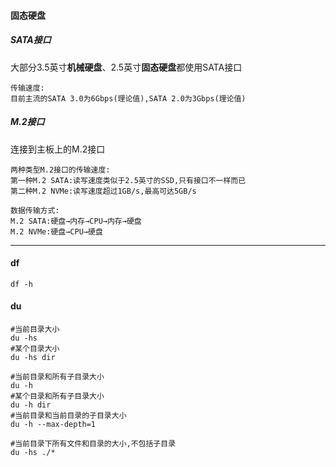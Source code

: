 #### 固态硬盘

##### SATA接口

大部分3.5英寸**机械硬盘**、2.5英寸**固态硬盘**都使用SATA接口

```
传输速度:
目前主流的SATA 3.0为6Gbps(理论值),SATA 2.0为3Gbps(理论值)
```

##### M.2接口

连接到主板上的M.2接口

```
两种类型M.2接口的传输速度:
第一种M.2 SATA:读写速度类似于2.5英寸的SSD,只有接口不一样而已
第二种M.2 NVMe:读写速度超过1GB/s,最高可达5GB/s

数据传输方式:
M.2 SATA:硬盘→内存→CPU→内存→硬盘
M.2 NVMe:硬盘→CPU→硬盘
```



---

#### df

```shell
df -h
```



#### du

```shell
#当前目录大小
du -hs
#某个目录大小
du -hs dir

#当前目录和所有子目录大小
du -h
#某个目录和所有子目录大小
du -h dir
#当前目录和当前目录的子目录大小
du -h --max-depth=1

#当前目录下所有文件和目录的大小,不包括子目录
du -hs ./*  
```

